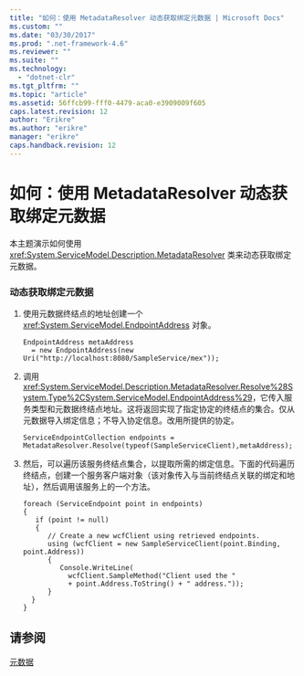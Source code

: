 ```yaml
---
title: "如何：使用 MetadataResolver 动态获取绑定元数据 | Microsoft Docs"
ms.custom: ""
ms.date: "03/30/2017"
ms.prod: ".net-framework-4.6"
ms.reviewer: ""
ms.suite: ""
ms.technology: 
  - "dotnet-clr"
ms.tgt_pltfrm: ""
ms.topic: "article"
ms.assetid: 56ffcb99-fff0-4479-aca0-e3909009f605
caps.latest.revision: 12
author: "Erikre"
ms.author: "erikre"
manager: "erikre"
caps.handback.revision: 12
---
```

# 如何：使用 MetadataResolver 动态获取绑定元数据
本主题演示如何使用 <xref:System.ServiceModel.Description.MetadataResolver> 类来动态获取绑定元数据。  
  
### 动态获取绑定元数据  
  
1.  使用元数据终结点的地址创建一个 <xref:System.ServiceModel.EndpointAddress> 对象。  
  
    ```  
    EndpointAddress metaAddress  
      = new EndpointAddress(new   Uri("http://localhost:8080/SampleService/mex"));  
    ```  
  
2.  调用 <xref:System.ServiceModel.Description.MetadataResolver.Resolve%28System.Type%2CSystem.ServiceModel.EndpointAddress%29>，它传入服务类型和元数据终结点地址。这将返回实现了指定协定的终结点的集合。仅从元数据导入绑定信息；不导入协定信息。改用所提供的协定。  
  
    ```  
    ServiceEndpointCollection endpoints = MetadataResolver.Resolve(typeof(SampleServiceClient),metaAddress);  
    ```  
  
3.  然后，可以遍历该服务终结点集合，以提取所需的绑定信息。下面的代码遍历终结点，创建一个服务客户端对象（该对象传入与当前终结点关联的绑定和地址），然后调用该服务上的一个方法。  
  
    ```  
    foreach (ServiceEndpoint point in endpoints)  
    {  
       if (point != null)  
       {  
          // Create a new wcfClient using retrieved endpoints.  
          using (wcfClient = new SampleServiceClient(point.Binding, point.Address))  
          {  
             Console.WriteLine(  
               wcfClient.SampleMethod("Client used the "  
               + point.Address.ToString() + " address."));  
          }  
      }  
    }  
    ```  
  
## 请参阅  
 [元数据](../../../../docs/framework/wcf/feature-details/metadata.md)